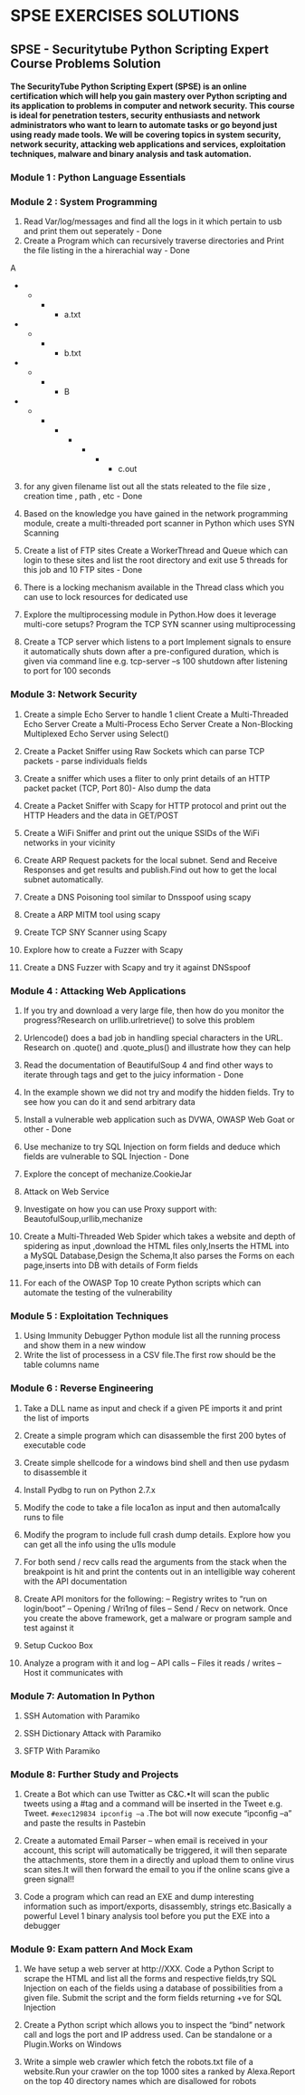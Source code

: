 # SPSE EXERCISES SOLUTIONS
## SPSE - Securitytube Python Scripting Expert Course Problems Solution
#### The SecurityTube Python Scripting Expert (SPSE) is an online certification which will help you gain mastery over Python scripting and its application to problems in computer and network security. This course is ideal for penetration testers, security enthusiasts and network administrators who want to learn to automate tasks or go beyond just using ready made tools. We will be covering topics in system security, network security, attacking web applications and services, exploitation techniques, malware and binary analysis and task automation.

### Module 1 : Python Language Essentials

### Module 2 : System Programming

1. Read Var/log/messages and find all the logs in it which pertain to usb and print them out seperately - Done 
2. Create a Program which can recursively traverse directories and Print the file listing in the a hirerachial way - Done

 A
 - - - - a.txt
 - - - - b.txt
 - - - - B
 - - - - - - - - c.out

3. for any given filename list out all the stats releated to the file size , creation time , path , etc - Done

4. Based on the knowledge you have gained in the network programming module, create a multi-threaded port scanner in Python which uses SYN Scanning

5. Create a list of FTP sites Create a WorkerThread and Queue which can login to these sites and list the root directory and exit use 5 threads for this job and 10 FTP sites - Done

6. There is a locking mechanism available in the Thread class which you can use to lock resources for dedicated use

7. Explore the multiprocessing module in Python.How does it leverage multi-core setups? Program the TCP SYN scanner using multiprocessing

8. Create a TCP server which listens to a port Implement signals to ensure it automatically shuts down after a pre-configured duration, which is given via command line e.g. tcp-server –s 100 shutdown after listening to port for 100 seconds

### Module 3: Network Security

1. Create a simple Echo Server to handle 1 client
   Create a Multi-Threaded Echo Server
   Create a Multi-Process Echo Server
   Create a Non-Blocking Multiplexed Echo Server using Select()

2. Create a Packet Sniffer using Raw Sockets which can parse TCP packets - parse individuals fields

3. Create a sniffer which uses a fliter to only print details of an HTTP packet packet (TCP, Port 80)- Also dump the data

4. Create a Packet Sniffer with Scapy for HTTP protocol and print out the HTTP Headers and the data in GET/POST

5. Create a WiFi Sniffer and print out the unique SSIDs of the WiFi networks in your vicinity

6. Create ARP Request packets for the local subnet. Send and Receive Responses and get results and publish.Find out how to get the local subnet automatically. 

7. Create a DNS Poisoning tool similar to Dnsspoof using scapy

8. Create a ARP MITM tool using scapy

9. Create TCP SNY Scanner using Scapy

10. Explore how to create a Fuzzer with Scapy

11. Create a DNS Fuzzer with Scapy and try it against DNSspoof
  
### Module 4 : Attacking Web Applications

1. If you try and download a very large file, then how do you monitor the progress?Research on urllib.urlretrieve() to solve this problem

2. Urlencode() does a bad job in handling special characters in the URL. Research on .quote() and .quote_plus() and illustrate how they can help

3. Read the documentation of BeautifulSoup 4 and find other ways to iterate through tags and get to the juicy information - Done

4. In the example shown we did not try and modify the hidden fields. Try to see how you can do it and send arbitrary data

5. Install a vulnerable web application such as DVWA, OWASP Web Goat or other - Done

6. Use mechanize to try SQL Injection on form fields and deduce which fields are vulnerable to SQL Injection - Done

7. Explore the concept of mechanize.CookieJar

8. Attack on Web Service

9. Investigate on how you can use Proxy support with: BeautofulSoup,urllib,mechanize

10. Create a Multi-Threaded Web Spider which takes a website and depth of spidering as input ,download the HTML files only,Inserts the HTML into a MySQL Database,Design the Schema,It also parses the Forms on each page,inserts into DB with details of Form fields

11. For each of the OWASP Top 10 create Python scripts which can automate the testing of the vulnerability 

### Module 5 : Exploitation Techniques

1. Using Immunity Debugger Python module list all the running process and show them in a new window
2. Write the list of processess in a CSV file.The first row should be the table columns name

### Module 6 : Reverse Engineering

1. Take a DLL name as input and check if a given PE imports it and print the list of imports  

2. Create a simple program which can disassemble the first 200 bytes of executable code 

3. Create simple shellcode for a windows bind shell and then use pydasm to disassemble it

4. Install Pydbg to run on Python 2.7.x

5. Modify the code to take a file loca1on as input and then automa1cally runs to  file

6. Modify the program to include full crash dump details. Explore how you can get all the info using the u1ls module  

7. For both send / recv calls read the arguments from the stack when the breakpoint is hit and print the contents out in an intelligible way coherent with the API documentation

8. Create API monitors for the following: – Registry writes to “run on login/boot” – Opening / Wri1ng of files – Send / Recv on network. Once you create the above framework, get a malware or program sample and test against it 

9. Setup Cuckoo Box

10. Analyze a program with it and log – API calls – Files it reads / writes – Host it communicates with 

### Module 7: Automation In Python

1. SSH Automation with Paramiko

2. SSH Dictionary Attack with Paramiko

3. SFTP With Paramiko

### Module 8: Further Study and Projects

1. Create a Bot which can use Twitter as C&C.•It will scan the public tweets using a #tag and a command will be inserted in the Tweet e.g. Tweet. `#exec129834 ipconfig –a` .The bot will now execute “ipconfig –a” and paste the results in Pastebin

2. Create a automated Email Parser – when email is received in your account, this script will automatically be triggered, it will then separate the attachments, store them in a directly and upload them to online virus scan sites.It will then forward the email to you if the online scans give a green signal!!

3. Code a program which can read an EXE and dump interesting information such as import/exports, disassembly, strings etc.Basically a powerful Level 1 binary analysis tool before you put the EXE into a debugger


### Module 9: Exam pattern And Mock Exam

1. We have setup a web server at http://XXX. Code a Python Script to scrape the HTML and list all the forms and respective fields,try SQL Injection on each of the fields using a database of possibilities from a given file. Submit the script and the form fields returning +ve for SQL Injection

2. Create a Python script which allows you to inspect the “bind” network call and logs the port and IP address used. Can be standalone or a Plugin.Works on Windows

3. Write a simple web crawler which fetch the robots.txt file of a website.Run your crawler on the top 1000 sites a ranked by Alexa.Report on the top 40 directory names which are disallowed for robots
 

